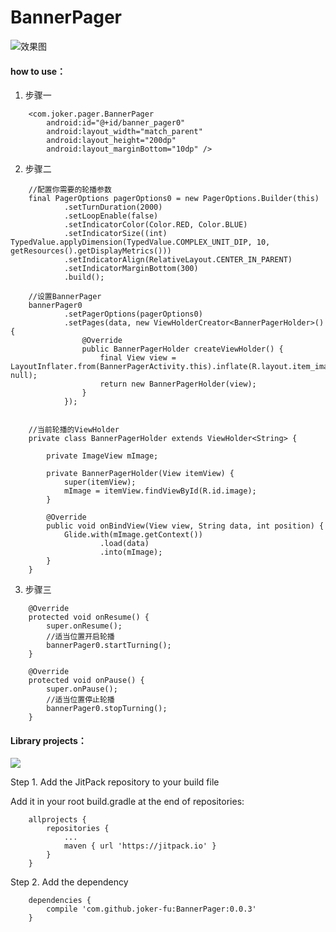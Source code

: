 # BannerPager

![效果图](https://github.com/joker-fu/BannerPager/blob/master/app/src/main/assets/gif.gif)

#### how to use：
 1. 步骤一
```
    <com.joker.pager.BannerPager
        android:id="@+id/banner_pager0"
        android:layout_width="match_parent"
        android:layout_height="200dp"
        android:layout_marginBottom="10dp" />
```

 2. 步骤二
```        
    //配置你需要的轮播参数
    final PagerOptions pagerOptions0 = new PagerOptions.Builder(this)
            .setTurnDuration(2000)
            .setLoopEnable(false)
            .setIndicatorColor(Color.RED, Color.BLUE)
            .setIndicatorSize((int) TypedValue.applyDimension(TypedValue.COMPLEX_UNIT_DIP, 10, getResources().getDisplayMetrics()))
            .setIndicatorAlign(RelativeLayout.CENTER_IN_PARENT)
            .setIndicatorMarginBottom(300)
            .build();
     
    //设置BannerPager
    bannerPager0
            .setPagerOptions(pagerOptions0)
            .setPages(data, new ViewHolderCreator<BannerPagerHolder>() {
                @Override
                public BannerPagerHolder createViewHolder() {
                    final View view = LayoutInflater.from(BannerPagerActivity.this).inflate(R.layout.item_image_banner, null);
                    return new BannerPagerHolder(view);
                }
            });
            
    
    //当前轮播的ViewHolder
    private class BannerPagerHolder extends ViewHolder<String> {

        private ImageView mImage;

        private BannerPagerHolder(View itemView) {
            super(itemView);
            mImage = itemView.findViewById(R.id.image);
        }

        @Override
        public void onBindView(View view, String data, int position) {
            Glide.with(mImage.getContext())
                    .load(data)
                    .into(mImage);
        }
    }
```

 3. 步骤三
```
    @Override
    protected void onResume() {
        super.onResume();
        //适当位置开启轮播
        bannerPager0.startTurning();
    }

    @Override
    protected void onPause() {
        super.onPause();
        //适当位置停止轮播
        bannerPager0.stopTurning();
    }
```

#### Library projects：
[![](https://jitpack.io/v/joker-fu/BannerPager.svg)](https://jitpack.io/#joker-fu/BannerPager)

Step 1. Add the JitPack repository to your build file

Add it in your root build.gradle at the end of repositories:
```
    allprojects {
        repositories {
            ...
            maven { url 'https://jitpack.io' }
        }
    }
```

Step 2. Add the dependency
```
    dependencies {
        compile 'com.github.joker-fu:BannerPager:0.0.3'
    }
```
